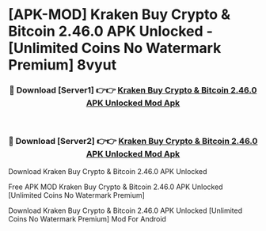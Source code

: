 # [APK-MOD] Kraken  Buy Crypto & Bitcoin 2.46.0 APK Unlocked - [Unlimited Coins No Watermark Premium] 8vyut



<div align="center">
<h3>🔴 Download [Server1] 👉👉 <a href="https://momento.my/?title=Kraken__Buy_Crypto_&_Bitcoin_2.46.0_APK_Unlocked">Kraken  Buy Crypto & Bitcoin 2.46.0 APK Unlocked Mod Apk</a></h3><br>

<h3>🔴 Download [Server2] 👉👉 <a href="https://momento.my/?title=Kraken__Buy_Crypto_&_Bitcoin_2.46.0_APK_Unlocked">Kraken  Buy Crypto & Bitcoin 2.46.0 APK Unlocked Mod Apk</a></h3>
</div>



Download Kraken  Buy Crypto & Bitcoin 2.46.0 APK Unlocked 

Free APK MOD Kraken  Buy Crypto & Bitcoin 2.46.0 APK Unlocked [Unlimited Coins No Watermark Premium]

Download Kraken  Buy Crypto & Bitcoin 2.46.0 APK Unlocked [Unlimited Coins No Watermark Premium] Mod For Android
